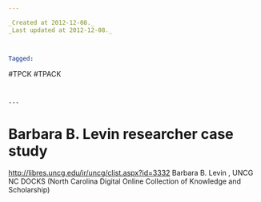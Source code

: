```yaml
---

_Created at 2012-12-08._
_Last updated at 2012-12-08._



Tagged: 
```
#TPCK #TPACK
```


---
```


# Barbara B. Levin researcher case study


http://libres.uncg.edu/ir/uncg/clist.aspx?id=3332
Barbara B. Levin , UNCG NC DOCKS (North Carolina Digital Online Collection of Knowledge and Scholarship)

